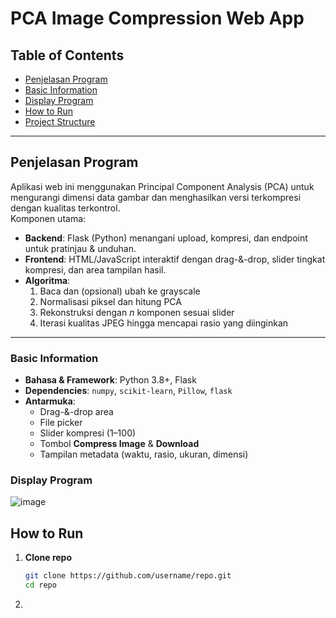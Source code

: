# PCA Image Compression Web App

## Table of Contents
- [Penjelasan Program](#penjelasan-program)  
- [Basic Information](#basic-information)  
- [Display Program](#display-program)  
- [How to Run](#how-to-run)  
- [Project Structure](#project-structure)  

---

## Penjelasan Program
Aplikasi web ini menggunakan Principal Component Analysis (PCA) untuk mengurangi dimensi data gambar dan menghasilkan versi terkompresi dengan kualitas terkontrol.  
Komponen utama:
- **Backend**: Flask (Python) menangani upload, kompresi, dan endpoint untuk pratinjau & unduhan.  
- **Frontend**: HTML/JavaScript interaktif dengan drag-&-drop, slider tingkat kompresi, dan area tampilan hasil.  
- **Algoritma**:  
  1. Baca dan (opsional) ubah ke grayscale  
  2. Normalisasi piksel dan hitung PCA  
  3. Rekonstruksi dengan _n_ komponen sesuai slider  
  4. Iterasi kualitas JPEG hingga mencapai rasio yang diinginkan  

---

### Basic Information
- **Bahasa & Framework**: Python 3.8+, Flask  
- **Dependencies**: `numpy`, `scikit-learn`, `Pillow`, `flask`  
- **Antarmuka**:
  - Drag-&-drop area  
  - File picker  
  - Slider kompresi (1–100)  
  - Tombol **Compress Image** & **Download**  
  - Tampilan metadata (waktu, rasio, ukuran, dimensi)  

### Display Program
![image](https://github.com/user-attachments/assets/d88481b9-6057-4d5b-b224-53ca45c56916)


## How to Run
1. **Clone repo**  
   ```bash
   git clone https://github.com/username/repo.git
   cd repo
2. 
